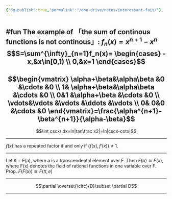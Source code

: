 ```yaml
---
{"dg-publish":true,"permalink":"/one-drive/notes/interessant-fait/"}
---
```



#fun
The example of 「the sum of continous functions is not continous」: $f_n(x)=x^{n+1}-x^n$
$$S=\sum^{\infty}_{n=1}f_n(x)= \begin{cases}
-x,&x\in[0,1) \\
0,&x=1
\end{cases}$$
---
$$\begin{vmatrix}
  \alpha+\beta&\alpha\beta  &0  &\cdots  &0 \\
  1&  \alpha+\beta&\alpha\beta  &\cdots  &0 \\
  0&1  &\alpha+\beta  &\cdots  &0 \\
  \vdots&\vdots  &\vdots  &\ddots  &\vdots \\
  0&  0&0  &\cdots  &0
\end{vmatrix}=\frac{\alpha^{n+1}-\beta^{n+1}}{\alpha-\beta}$$
---
$$\int cscx\ dx=ln|tan\frac x2|=ln|cscx-cotx|$$

---
$f(x)$ has a repeated factor if and only if $(f(x), f'(x)) \neq 1$.

---
Let K = F(a), where a is a transcendental element over F. Then $F(a)\cong F(x)$, where F(x) denotes the field of rational functions in one variable over F.
Prop. $F(F(x))\cong F(\pi,e)$

---
$$\partial \overset{\circ}{D}\subset \partial D$$

---

